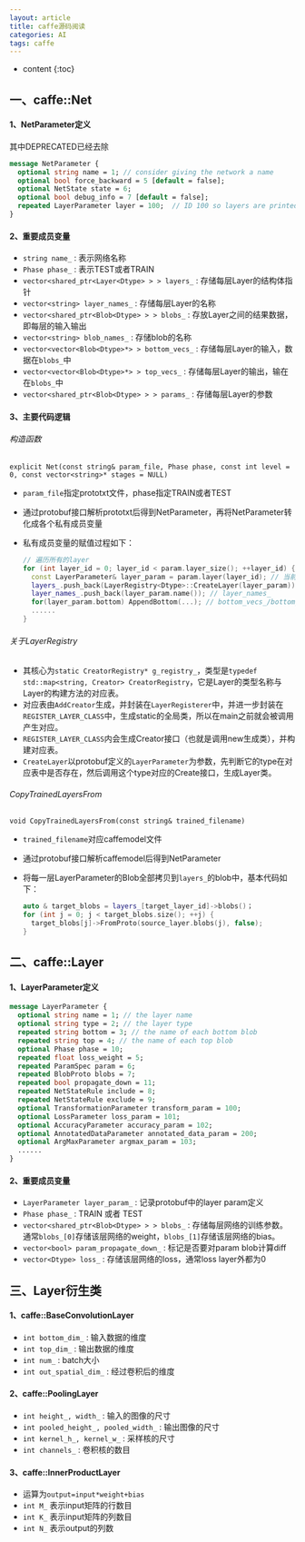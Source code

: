 ```yaml
---
layout: article
title: caffe源码阅读
categories: AI
tags: caffe
---
```


* content
{:toc}
## 一、caffe::Net

#### 1、NetParameter定义

其中DEPRECATED已经去除

```protobuf
message NetParameter {
  optional string name = 1; // consider giving the network a name
  optional bool force_backward = 5 [default = false];
  optional NetState state = 6;
  optional bool debug_info = 7 [default = false];
  repeated LayerParameter layer = 100;  // ID 100 so layers are printed last.
}
```

<!--more-->

#### 2、重要成员变量

* `string name_` : 表示网络名称
* `Phase phase_` : 表示TEST或者TRAIN
* `vector<shared_ptr<Layer<Dtype> > > layers_` : 存储每层Layer的结构体指针
* `vector<string> layer_names_` : 存储每层Layer的名称
* `vector<shared_ptr<Blob<Dtype> > > blobs_` : 存放Layer之间的结果数据，即每层的输入输出
* `vector<string> blob_names_` : 存储blob的名称
* `vector<vector<Blob<Dtype>*> > bottom_vecs_` : 存储每层Layer的输入，数据在`blobs_`中
* `vector<vector<Blob<Dtype>*> > top_vecs_` : 存储每层Layer的输出，输在在`blobs_`中
* `vector<shared_ptr<Blob<Dtype> > > params_` : 存储每层Layer的参数

#### 3、主要代码逻辑

###### 构造函数

`explicit Net(const string& param_file, Phase phase, const int level = 0, const vector<string>* stages = NULL)`

* `param_file`指定prototxt文件，phase指定TRAIN或者TEST

* 通过protobuf接口解析prototxt后得到NetParameter，再将NetParameter转化成各个私有成员变量

* 私有成员变量的赋值过程如下：

  ```c++
  // 遍历所有的layer
  for (int layer_id = 0; layer_id < param.layer_size(); ++layer_id) {
    const LayerParameter& layer_param = param.layer(layer_id); // 当前layer引用
    layers_.push_back(LayerRegistry<Dtype>::CreateLayer(layer_param)); // layers_
    layer_names_.push_back(layer_param.name()); // layer_names_
    for(layer_param.bottom) AppendBottom(...); // bottom_vecs_/bottom_id_vecs_
    ......
  }
  ```

###### 关于LayerRegistry

* 其核心为`static CreatorRegistry* g_registry_`，类型是`typedef std::map<string, Creator> CreatorRegistry`，它是Layer的类型名称与Layer的构建方法的对应表。
* 对应表由`AddCreator`生成，并封装在`LayerRegisterer`中，并进一步封装在`REGISTER_LAYER_CLASS`中，生成static的全局类，所以在main之前就会被调用产生对应。
* `REGISTER_LAYER_CLASS`内会生成Creator接口（也就是调用new生成类），并构建对应表。
* `CreateLayer`以protobuf定义的`LayerParameter`为参数，先判断它的type在对应表中是否存在，然后调用这个type对应的Create接口，生成Layer类。

###### CopyTrainedLayersFrom

`void CopyTrainedLayersFrom(const string& trained_filename)`

* `trained_filename`对应caffemodel文件

* 通过protobuf接口解析caffemodel后得到NetParameter

* 将每一层LayerParameter的Blob全部拷贝到`layers_`的blob中，基本代码如下：

  ```c++
  auto & target_blobs = layers_[target_layer_id]->blobs()；
  for (int j = 0; j < target_blobs.size(); ++j) {
    target_blobs[j]->FromProto(source_layer.blobs(j), false);
  }
  ```



## 二、caffe::Layer

#### 1、LayerParameter定义

```protobuf
message LayerParameter {
  optional string name = 1; // the layer name
  optional string type = 2; // the layer type
  repeated string bottom = 3; // the name of each bottom blob
  repeated string top = 4; // the name of each top blob
  optional Phase phase = 10;
  repeated float loss_weight = 5;
  repeated ParamSpec param = 6;
  repeated BlobProto blobs = 7;
  repeated bool propagate_down = 11;
  repeated NetStateRule include = 8;
  repeated NetStateRule exclude = 9;
  optional TransformationParameter transform_param = 100;
  optional LossParameter loss_param = 101;
  optional AccuracyParameter accuracy_param = 102;
  optional AnnotatedDataParameter annotated_data_param = 200;
  optional ArgMaxParameter argmax_param = 103;
  ......
}
```

#### 2、重要成员变量

* `LayerParameter layer_param_` : 记录protobuf中的layer param定义
* `Phase phase_` : TRAIN 或者 TEST
* `vector<shared_ptr<Blob<Dtype> > > blobs_` : 存储每层网络的训练参数。通常`blobs_[0]`存储该层网络的weight，`blobs_[1]`存储该层网络的bias。
* `vector<bool> param_propagate_down_` : 标记是否要对param blob计算diff
* `vector<Dtype> loss_` : 存储该层网络的loss，通常loss layer外都为0



## 三、Layer衍生类

#### 1、caffe::BaseConvolutionLayer

* `int bottom_dim_` : 输入数据的维度
* `int top_dim_` : 输出数据的维度
* `int num_` : batch大小
* `int out_spatial_dim_` : 经过卷积后的维度

#### 2、caffe::PoolingLayer

* `int height_, width_` : 输入的图像的尺寸
* `int pooled_height_, pooled_width_` : 输出图像的尺寸
* `int kernel_h_, kernel_w_` : 采样核的尺寸
* `int channels_` : 卷积核的数目

#### 3、caffe::InnerProductLayer

* 运算为`output=input*weight+bias`
* `int M_` 表示input矩阵的行数目
* `int K_` 表示input矩阵的列数目
* `int N_` 表示output的列数